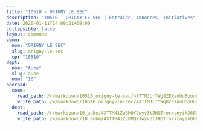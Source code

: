 ```yaml
---
title: "10510 - ORIGNY LE SEC"
description: "10510 - ORIGNY LE SEC | Entraide, Annonces, Initiatives"
date: 2020-01-11T14:09:21+09:00
collapsible: false
layout: commune
comm:
  nom: "ORIGNY LE SEC"
  slug: origny-le-sec
  cp: "10510"
dept:
  nom: "Aube"
  slug: aube
  num: "10"
peerpad:
  comm:
    read_path: /r/markdown/10510_origny-le-sec/4XTTMJLrYWg8ZEXanUd6UouLbTQMoqmdDA5PPAf3m3VoFYnQn
    write_path: /w/markdown/10510_origny-le-sec/4XTTMJLrYWg8ZEXanUd6UouLbTQMoqmdDA5PPAf3m3VoFYnQn-K3TgUZgh1AnDRYcq6xiJd7nhpRm8Kv6H9gU1h25PP28pTKApo8mFNAXhWJ4eGmf3N9Vue7LuTSM4eJ4JkMkUZdeLWz5Z8hFUYRhkzDW617AZhUjqJQ4v8AX9493nfmdNFW12uMJN
  dept:
    read_path: /r/markdown/10_aube/4XTTM41Zu8MQYJwyv3tJHGTrorxtnyikD68DsVemyiZk3ThMz
    write_path: /w/markdown/10_aube/4XTTM41Zu8MQYJwyv3tJHGTrorxtnyikD68DsVemyiZk3ThMz-K3TgTmGUJaeXhcyrKr3gXoqmq82GkfYoTwSCbr39jXo2qoiz4eMZ1zWf94tEK8PkgCEQwZ6j878iec7q7nyW22BbTVtKr2C3mJwkjMoqhPxRA9brvyfx2cZBiMVgJntTtrf7GrDW
---
```



